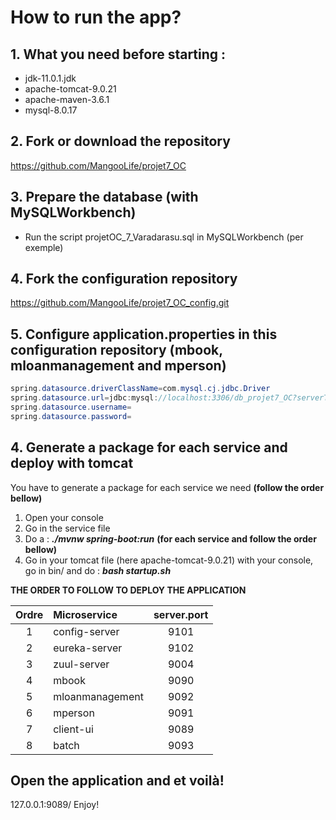 # How to run the app?

## 1. What you need before starting :
- jdk-11.0.1.jdk
- apache-tomcat-9.0.21
- apache-maven-3.6.1
- mysql-8.0.17

## 2. Fork or download the repository
https://github.com/MangooLife/projet7_OC

## 3. Prepare the database (with MySQLWorkbench)
- Run the script projetOC_7_Varadarasu.sql in MySQLWorkbench (per exemple)

## 4. Fork the configuration repository
https://github.com/MangooLife/projet7_OC_config.git

## 5. Configure application.properties in this configuration repository (mbook, mloanmanagement and mperson)
```java
spring.datasource.driverClassName=com.mysql.cj.jdbc.Driver
spring.datasource.url=jdbc:mysql://localhost:3306/db_projet7_OC?serverTimezone=EST5EDT&useUnicode=yes&characterEncoding=UTF-8
spring.datasource.username=
spring.datasource.password=
```

## 4. Generate a package for each service and deploy with tomcat
You have to generate a package for each service we need **(follow the order bellow)** 
1. Open your console
2. Go in the service file  
3. Do a : ***./mvnw spring-boot:run*** **(for each service and follow the order bellow)**
5. Go in your tomcat file (here apache-tomcat-9.0.21) with your console, go in bin/ and do : ***bash startup.sh***

**THE ORDER TO FOLLOW TO DEPLOY THE APPLICATION**

| Ordre  |   Microservice  | server.port |
| :----: | :------------- | :---------: |
|   1    | config-server   |    9101     |
|   2    | eureka-server   |    9102     |
|   3    | zuul-server     |    9004     |
|   4    | mbook           |    9090     |
|   5    | mloanmanagement |    9092     |
|   6    | mperson         |    9091     |
|   7    | client-ui       |    9089     |
|   8    | batch           |    9093     |

## Open the application and et voilà!
127.0.0.1:9089/
Enjoy! 